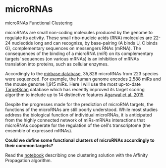 # microRNAs
microRNAs Functional Clustering

microRNAs are small non-coding molecules produced by the genome to regulate its activity. These small ribo-nucleic acids (RNA) molecules are 22-24 nucleotids long and can recognize, by base-pairing (A binds U, C binds G), complementary sequences on messengers RNAs (mRNA). The consequences of the binding of a microRNA (miR) on its complementary targets' sequences (on various mRNAs) is an inhibition of mRNAs translation into proteins, such as cellular enzymes.
    
Accordingly to the [mirbase database](ftp://mirbase.org/pub/mirbase/CURRENT/README), 35,828 microRNAs from 223 species were sequenced. For exemple, the human genome encodes 2,588 miRs and the mouse genome 1,915 miRs. Here I will use the most up-to-date [TargetScan](http://www.targetscan.org/cgi-bin/targetscan/data_download.cgi?db=vert_70) database which has recently improved its target scoring algorithm to include up to 14 distinctive features [Agarwal et al. 2015](http://elifesciences.org/content/4/e05005).

Despite the progresses made for the prediction of microRNA targets, the functions of the microRNAs are still poorly understood. While most studies address the biological function of individual microRNAs, it is anticipated from the highly connected network of miRs-mRNAs interactions that microRNAs cooperate for the regulation of the cell's transcriptome (the ensemble of expressed mRNAs). 

**Could we define some functional clusters of microRNAs accordingly to their common targets?**

Read the [notebook](http://nbviewer.ipython.org/github/mgirardot/microRNAs/blob/master/microRNA_network_analysis_with_neo4j_v2.ipynb) describing one clustering solution with the Affinity Propagation algorithm.